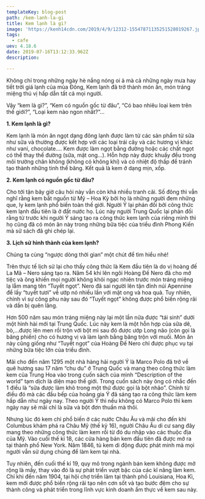 ```yaml
---
templateKey: blog-post
path: /kem-lanh-la-gi
title: Kem lạnh là gì?
image: 'https://kenh14cdn.com/2019/4/9/12312-15547871135251528019267.jpg' 
tags:
  - cafe
uev: 4.18.6
date: 2019-07-16T13:12:33.962Z
description:

---
```


Không chỉ trong những ngày hè nắng nóng oi ả mà cả những ngày mưa hay tiết trời giá lạnh của mùa Đông, Kem lạnh đã trở thành món ăn, món tráng miệng thú vị hấp dẫn tất cả mọi người. 

Vậy “kem là gì?”, “Kem có nguồn gốc từ đâu”, “Có bao nhiêu loại kem trên thế giới?”, “Loại kem nào ngon nhất?”…


**1. Kem lạnh là gì?**


Kem lạnh là món ăn ngọt dạng đông lạnh được làm từ các sản phẩm từ sữa như sữa và thường được kết hợp với các loại trái cây và các hương vị khác như vani, chocolate…. Kem được làm ngọt bằng đường hoặc các chất ngọt có thể thay thế đường (sữa, mật ong…). Hỗn hợp này được khuấy đều trong môi trường chân không (không có không khí) và có nhiệt độ thấp để tránh tạo thành những tinh thể băng. Kết quả là kem ở dạng mịn, xốp.

**2. Kem lạnh có nguồn gốc từ đâu?**



Cho tới tận bây giờ câu hỏi này vẫn còn khá nhiều tranh cãi. Số đông thì vẫn nghĩ rằng kem bắt nguồn từ Mỹ – Hoa Kỳ bởi họ là những người đem những que, ly kem lạnh phổ biến toàn thế giới. Người Ý lại phản đối bởi công thức kem lạnh đầu tiên là ở đất nước họ. Lúc này người Trung Quốc lại phản đối rằng từ trước khi người Ý sáng tạo ra công thức kem lạnh của riêng mình thì họ cũng đã có món ăn này trong những bữa tiệc của triều đình Phong Kiến mà sử sách đã ghi chép lại.

**3. Lịch sử hình thành của kem lạnh?**

Chúng ta cùng “ngược dòng thời gian” một chút để tìm hiểu nhé!

Trên thực tế lịch sử lại cho thấy công thức là Kem đầu tiên là do vị hoàng đế La Mã – Nero sáng tạo ra. Năm 54 khi lên ngôi Hoàng Đế Nero đã cho mở tiệc và ông khiến mọi người không khỏi ngạc nhiên trước món tráng miệng lạ lẫm mang tên “Tuyết ngọt”. Nero đã sai người lên tận đỉnh núi Apennine để lấy “tuyết tươi” về ướp nó nhiều lần với mật ong và hoa quả. Tuy nhiên, chính vì sự công phu này sau đó “Tuyết ngọt” không được phổ biến rộng rãi và dần bị quên lãng.

Hơn 500 năm sau món tráng miệng này lại một lần nữa được “tái sinh” dưới một hình hài mới tại Trung Quốc. Lúc này kem là một hỗn hợp của sữa dê, bò,…được lên men rồi trộn với bột mì sau đó được ướp Long não (còn gọi là băng phiến) cho có hương vị và làm lạnh bằng băng trộn với muối. Món ăn này cũng giống như “Tuyết ngọt” của Hoàng Đế Nero chỉ được phục vụ tại những bữa tiệc lớn của triều đình.

Mãi cho đến năm 1295 một nhà hàng hải người Ý là Marco Polo đã trở về quê hương sau 17 năm “chu du” ở Trung Quốc và mang theo công thức làm kem của Trung Hoa vào trong cuốn sách của mình “Description of the world” tạm dịch là diện mạo thế giới. Trong cuốn sách này ông có nhắc đến 1 điều là “sữa được làm khô trong một thứ được gọi là bột nhão”. Chính từ điều đó mà các đầu bếp của hoàng gia Ý đã sáng tạo ra công thức làm kem hấp dẫn như ngày nay. Theo người Ý thì nếu không có Marco Polo thì kem ngày nay sẽ mãi chỉ là sữa và bột đơn thuần mà thôi.

Nhưng lúc đó kem chỉ phổ biến ở các nước Châu Âu và mãi cho đến khi Columbus khám phá ra Châu Mỹ (thế kỷ 16), người Châu Âu di cư sang đây mang theo những công thức làm kem rồi từ đó du nhập vào các thuộc địa của Mỹ. Vào cuối thế kỉ 18, các cửa hàng bán kem đầu tiên đã được mở ra tại thành phố New York. Năm 1846, tủ kem di động được phát minh mà mọi người vẫn sử dụng chúng để làm kem tại nhà.

Tuy nhiên, đến cuối thế kỉ 19, quy mô trong ngành bán kem không được mở rộng là mấy, thay vào đó là sự phát triển vượt bậc của các kĩ năng làm kem. Chỉ khi đến năm 1904, tại hội chợ triển lãm tại thành phố Louisiana, Hoa Kì, kem mới được phổ biến rộng rãi tạo nên cơn sốt và tạo bước đệm cho sự thành công và phát triển trong lĩnh vực kinh doanh ẩm thực về kem sau này.